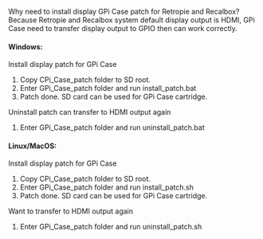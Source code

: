 Why need to install display GPi Case patch for Retropie and Recalbox? 
Because Retropie and Recalbox system default display output is HDMI, GPi Case need to transfer display output to GPIO then can work correctly.

#### Windows:
Install display patch for GPi Case
1. Copy CPi_Case_patch folder to SD root.
2. Enter GPi_Case_patch folder and run install_patch.bat
3. Patch done. SD card can be used for GPi Case cartridge.

Uninstall patch can transfer to HDMI output again
1. Enter GPi_Case_patch folder and run uninstall_patch.bat


#### Linux/MacOS:
Install display patch for GPi Case
1. Copy CPi_Case_patch folder to SD root.
2. Enter GPi_Case_patch folder and run install_patch.sh
3. Patch done. SD card can be used for GPi Case cartridge.

Want to transfer to HDMI output again
1. Enter GPi_Case_patch folder and run uninstall_patch.sh
